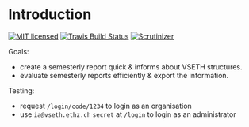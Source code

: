 Introduction
======
[![MIT licensed](https://img.shields.io/badge/license-MIT-blue.svg)](./LICENSE) 
[![Travis Build Status](https://travis-ci.com/famoser/vseth-semesterly-reports.svg?branch=master)](https://travis-ci.com/famoser/vseth-semesterly-reports)
[![Scrutinizer](https://scrutinizer-ci.com/g/famoser/vseth-semesterly-reports/badges/quality-score.png?b=master)](https://scrutinizer-ci.com/g/famoser/vseth-semesterly-reports)

Goals:
 - create a semesterly report quick & informs about VSETH structures.
 - evaluate semesterly reports efficiently & export the information.
 
 Testing:
 - request `/login/code/1234` to login as an organisation
 - use `ia@vseth.ethz.ch` `secret` at `/login` to login as an administrator
